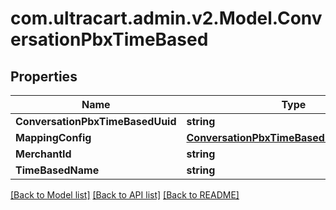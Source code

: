 
# com.ultracart.admin.v2.Model.ConversationPbxTimeBased

## Properties

Name | Type | Description | Notes
------------ | ------------- | ------------- | -------------
**ConversationPbxTimeBasedUuid** | **string** |  | [optional] 
**MappingConfig** | [**ConversationPbxTimeBasedMappingConfig**](ConversationPbxTimeBasedMappingConfig.md) |  | [optional] 
**MerchantId** | **string** |  | [optional] 
**TimeBasedName** | **string** |  | [optional] 

[[Back to Model list]](../README.md#documentation-for-models)
[[Back to API list]](../README.md#documentation-for-api-endpoints)
[[Back to README]](../README.md)

